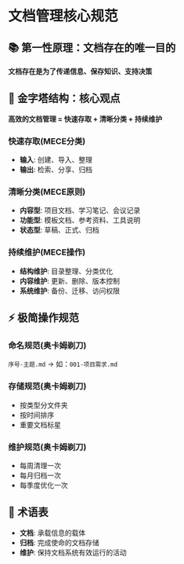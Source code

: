 # 文档管理核心规范

## 📚 第一性原理：文档存在的唯一目的
**文档存在是为了传递信息、保存知识、支持决策**

## 🎯 金字塔结构：核心观点
**高效的文档管理 = 快速存取 + 清晰分类 + 持续维护**

### 快速存取(MECE分类)
- **输入**: 创建、导入、整理
- **输出**: 检索、分享、归档

### 清晰分类(MECE原则)
- **内容型**: 项目文档、学习笔记、会议记录
- **功能型**: 模板文档、参考资料、工具说明
- **状态型**: 草稿、正式、归档

### 持续维护(MECE操作)
- **结构维护**: 目录整理、分类优化
- **内容维护**: 更新、删除、版本控制
- **系统维护**: 备份、迁移、访问权限

## ⚡ 极简操作规范

### 命名规范(奥卡姆剃刀)
`序号-主题.md` → 如：`001-项目需求.md`

### 存储规范(奥卡姆剃刀)
- 按类型分文件夹
- 按时间排序
- 重要文档标星

### 维护规范(奥卡姆剃刀)
- 每周清理一次
- 每月归档一次
- 每季度优化一次

## 🔧 术语表
- **文档**: 承载信息的载体
- **归档**: 完成使命的文档存储
- **维护**: 保持文档系统有效运行的活动
